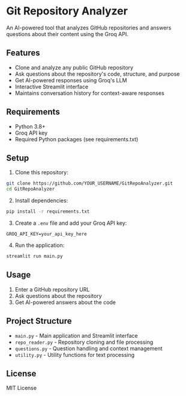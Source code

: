 # Git Repository Analyzer

An AI-powered tool that analyzes GitHub repositories and answers questions about their content using the Groq API.

## Features

- Clone and analyze any public GitHub repository
- Ask questions about the repository's code, structure, and purpose
- Get AI-powered responses using Groq's LLM
- Interactive Streamlit interface
- Maintains conversation history for context-aware responses

## Requirements

- Python 3.8+
- Groq API key
- Required Python packages (see requirements.txt)

## Setup

1. Clone this repository:
```bash
git clone https://github.com/YOUR_USERNAME/GitRepoAnalyzer.git
cd GitRepoAnalyzer
```

2. Install dependencies:
```bash
pip install -r requirements.txt
```

3. Create a `.env` file and add your Groq API key:
```
GROQ_API_KEY=your_api_key_here
```

4. Run the application:
```bash
streamlit run main.py
```

## Usage

1. Enter a GitHub repository URL
2. Ask questions about the repository
3. Get AI-powered answers about the code

## Project Structure

- `main.py` - Main application and Streamlit interface
- `repo_reader.py` - Repository cloning and file processing
- `questions.py` - Question handling and context management
- `utility.py` - Utility functions for text processing

## License

MIT License
